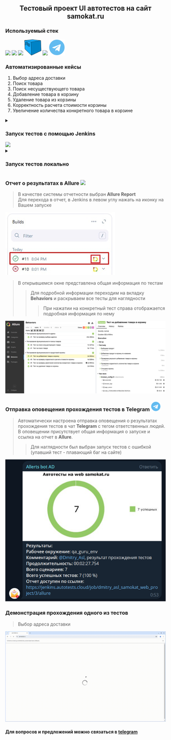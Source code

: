 <h2 align="center"> Тестовый проект UI автотестов на сайт samokat.ru</h2>  


### Используемый стек
<p>
  <img src="https://cdn.jsdelivr.net/gh/devicons/devicon@latest/icons/python/python-original-wordmark.svg" height=50 weight=50 />  
  <img src="https://cdn.jsdelivr.net/gh/devicons/devicon@latest/icons/pytest/pytest-original-wordmark.svg" height=50 weight=50 />
  <img src="https://cdn.jsdelivr.net/gh/devicons/devicon@latest/icons/jenkins/jenkins-original.svg" height=50 weight=50 />
  <img src="https://github.com/DmitryAsl/samokat_project/blob/master/data/pictures/selenoid.svg" height=50 weight=50 />
  <img src="https://avatars.githubusercontent.com/u/5879127?s=200&v=4" height=50 weight=50 />
  <img src="https://github.com/DmitryAsl/samokat_project/blob/master/data/pictures/Telegram.svg" height=50 weight=50 />
</p>        

### Автоматизированные кейсы
1. Выбор адреса доставки
2. Поиск товара
3. Поиск несуществующего товара
4. Добавление товара в корзину
5. Удаление товара из корзины
6. Корректность расчета стоимости корзины
7. Увеличение количества конкретного товара в корзине

<details>
<summary><h3> Запуск тестов с помощью Jenkins </h3><img src="https://cdn.jsdelivr.net/gh/devicons/devicon@latest/icons/jenkins/jenkins-original.svg" height=30 weight=30 /></summary> 

  > **Перейти в [сборку](https://jenkins.autotests.cloud/job/dmitry_asl_samokat_web_project/)**  
  > **Перейти на вкладку "Build with Parameters"** 
  <p>
  <img src="https://github.com/DmitryAsl/samokat_project/blob/master/data/pictures/jenkins_build_param.png" />
  </p>  
  
  > **Выбрать параметры из выпадающих список и нажать "Build"**
  <img src="https://github.com/DmitryAsl/qa_guru_hw_14_Samokat/blob/main/data/icons/build_jenkins.jpg" />
  
  > Результаты запуска находятся в левом углу, последний запуск
  <img src="https://github.com/DmitryAsl/samokat_project/blob/master/data/pictures/check_build.jpg" />
</details>
<details>
<summary><h3> Запуск тестов локально </h3></summary>  
  В терминале в папке проекта выполнить команду
  
  ```
  pytest tests --browser='chrome' --browser_version='126.0'
  ```
  ПРИМЕЧАНИЕ: если, запуская локально хотите, чтобы тесты выполнялись удаленно в Selenoide, нужно добавить в команду еще параметр ``` --run_mode='remote' ```   
  
  > **--browser** - браузер в котором запустят тесты (доступен еще firefox)  
  > **--browser_version** - версия запускаемого браузера
  >> **chrome** поддерживает версии '126.0', '125.0', '100.0'  
  >> **firefox** поддерживает версии '125.0', '124.0', '123.0'

**Если локально установлен Allure можно посмотреть отчет, для этого выполняем**
  ```
  allure serve allure-results
  ```

</details>

### Отчет о результатах в Allure <img src="https://avatars.githubusercontent.com/u/5879127?s=200&v=4" height=30 weight=30 />
> В качестве системы отчетности выбран **Allure Report**  
> Для перехода в отчет, в Jenkins в левом углу нажать на иконку на Вашем запуске  
  <img src="https://github.com/DmitryAsl/samokat_project/blob/master/data/pictures/check_build.jpg" />
  
> В открывшемся окне представлена общая информация по тестам  
>> Для подробной информации переходим на вкладку **Behaviors** и раскрываем все тесты для наглядности  
>>> При нажатии на конкретный тест справа отображается подробная информация по нему  
 <img src="https://github.com/DmitryAsl/samokat_project/blob/master/data/pictures/allure_behaniors_info.png" />

### Отправка оповещения прохождения тестов в Telegram <img src="https://github.com/DmitryAsl/qa_guru_hw_14_Samokat/blob/main/data/icons/Telegram.svg" height=30 weight=30 />

> Автоматически настроена отправка оповещения о результатах прохождения тестов в чат **Telegram** с тегом ответственных людей.  
> В оповещении присутствует общая информация о запуске и ссылка на отчет в **Allure**.  
>> Для наглядности был выбран запуск тестов с ошибкой (упавший тест - плавающий баг на сайте)
<img src="https://github.com/DmitryAsl/samokat_project/blob/master/data/pictures/notifications_tg.png" />

### Демонстрация прохождения одного из тестов
> Выбор адреса доставки

![](https://github.com/DmitryAsl/samokat_project/blob/master/data/pictures/address_test.gif)


#### Для вопросов и предложений можно связаться в [telegram](https://t.me/Dmitry_Asl) 

